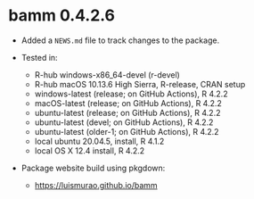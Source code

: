 # bamm 0.4.2.6

* Added a `NEWS.md` file to track changes to the package.

* Tested in:
    - R-hub windows-x86_64-devel (r-devel)
    - R-hub  macOS 10.13.6 High Sierra, R-release, CRAN setup
    - windows-latest (release; on GitHub Actions), R 4.2.2
    - macOS-latest (release; on GitHub Actions), R 4.2.2
    - ubuntu-latest (release; on GitHub Actions), R 4.2.2
    - ubuntu-latest (devel; on GitHub Actions), R 4.2.2
    - ubuntu-latest (older-1; on GitHub Actions), R 4.2.2
    - local ubuntu 20.04.5, install, R 4.1.2
    - local OS X 12.4 install, R 4.2.2
* Package website build using pkgdown:
    - https://luismurao.github.io/bamm
